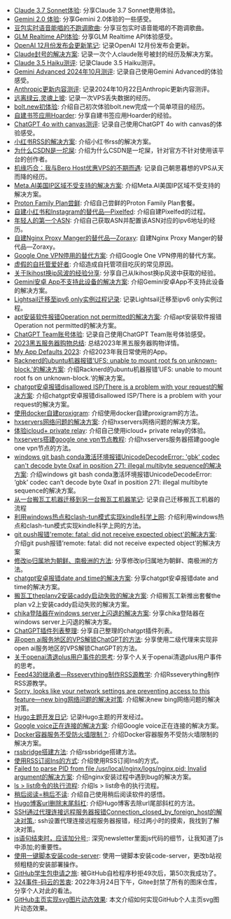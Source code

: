 - [Claude 3.7 Sonnet体验](https://blog.gujiakai.top/2025/02/claude-3-7-sonnet-experience/): 分享Claude 3.7 Sonnet使用体验。
- [Gemini 2.0 体验](https://blog.gujiakai.top/2025/02/gemini-2-0-experience/): 分享Gemini 2.0体验的一些感受。
- [豆包实时语音能唱的不跑调歌曲](https://blog.gujiakai.top/2025/01/doubao-real-time-on-pitch-songs/): 分享豆包实时语音能唱的不跑调歌曲。
- [GLM Realtime API体验](https://blog.gujiakai.top/2025/01/glm-realtime-api-experience/): 分享GLM Realtime API体验感受。
- [OpenAI 12月份发布会更新笔记](https://blog.gujiakai.top/2024/12/notes-about-openai-december-updates/): 记录OpenAI 12月份发布会更新。
- [Claude封号的解决方案](https://blog.gujiakai.top/2024/11/claude-account-suspension-resolution/): 记录一次个人claude账号被封的经历及解决方案。
- [Claude 3.5 Haiku测评](https://blog.gujiakai.top/2024/11/claude-3-5-haiku-review/): 记录Claude 3.5 Haiku测评。
- [Gemini Advanced 2024年10月测评](https://blog.gujiakai.top/2024/11/gemini-advanced-2024-october-review/): 记录自己使用Gemini Advanced的体验感受。
- [Anthropic更新内容测评](https://blog.gujiakai.top/2024/10/anthropic-updates-evaluation/): 记录2024年10月22日Anthropic更新内容测评。
- [远离绿云,灵魂上坡](https://blog.gujiakai.top/2024/10/stay-away-from-greencloud/): 记录一次VPS丢失数据的经历。
- [bolt.new初体验](https://blog.gujiakai.top/2024/10/bolt-new-first-experience/): 介绍自己初次体验bolt.new完成一个简单项目的经历。
- [自建书签应用Hoarder](https://blog.gujiakai.top/2024/10/self-hosted-bookmark-app-hoarder/): 分享自建书签应用Hoarder的经验。
- [ChatGPT 4o with canvas测评](https://blog.gujiakai.top/2024/10/chatgpt-4o-canvas-review/): 记录自己使用ChatGPT 4o with canvas的体验感受。
- [小红书RSS的解决方案](https://blog.gujiakai.top/2024/09/xiaohongshu-rss-tips/): 介绍小红书rss的解决方案。
- [为什么CSDN是一坨屎](https://blog.gujiakai.top/2024/09/why-is-csdn-a-pile-of-shit/): 介绍为什么CSDN是一坨屎，针对官方不针对使用该平台的创作者。
- [机缘巧合：我与Bero Host优惠VPS的不期而遇](https://blog.gujiakai.top/2024/08/unexpected-bero-host-vps-bargain/): 记录自己朝思暮想的VPS从天而降的经历。
- [Meta.AI美国IP区域不受支持的解决方案](https://blog.gujiakai.top/2024/08/meta-ai-us-ip-restriction-solutions/): 介绍Meta.AI美国IP区域不受支持的解决方案。
- [Proton Family Plan尝鲜](https://blog.gujiakai.top/2024/08/proton-family-plan-first-taste/): 介绍自己尝鲜的Proton Family Plan套餐。
- [自建小红书和Instagram的替代品—Pixelfed](https://blog.gujiakai.top/2024/07/build-your-own-xiaohongshu-instagram-alternative-pixelfed/): 介绍自建Pixelfed的过程。
- [年轻人的第一个ASN](https://blog.gujiakai.top/2024/06/the-first-asn-of-young-people/): 介绍自己获取ASN并配置该ASN对应的ipv6地址的经历。
- [自建Nginx Proxy Manger的替代品—Zoraxy](https://blog.gujiakai.top/2024/05/selfhost-zoraxy-an-alternative-to-nginx-proxy-manager/): 自建Nginx Proxy Manger的替代品—Zoraxy。
- [Google One VPN停用的替代方案](https://blog.gujiakai.top/2024/04/alternatives-to-google-one-vpn-shutdown/): 介绍Google One VPN停用的替代方案。
- [虚假的自托管爱好者](https://blog.gujiakai.top/2024/04/fake-selfhost-lover/): 介绍造成自托管项目吃灰的常见原因。
- [关于Ikihost换ip风波的经验分享](https://blog.gujiakai.top/2024/03/experience-sharing-on-ikihost-ip-change-ordeal/): 分享自己从Ikihost换ip风波中获取的经验。
- [Gemini安卓 App不支持此设备的解决方案](https://blog.gujiakai.top/2024/02/solving-gemini-device-compatibility-issues/): 介绍Gemini安卓App不支持此设备的解决方案。
- [Lightsail迁移至ipv6 only实例过程记录](https://blog.gujiakai.top/2024/01/migrating-to-ipv6-only-instance-on-lightsail/): 记录Lightsail迁移至ipv6 only实例过程。
- [apt安装软件报错Operation not permitted的解决方案](https://blog.gujiakai.top/2024/01/fix-apt-install-operation-not-permitted-error/): 介绍apt安装软件报错Operation not permitted的解决方案。
- [ChatGPT Team账号体验](https://blog.gujiakai.top/2024/01/chatgpt-team-experience/): 记录自己使用ChatGPT Team账号体验感受。
- [2023黑五服务器购物总结](https://blog.gujiakai.top/2023/11/summary-of-server-shop-of-2023-bf/): 总结2023年黑五服务器购物详情。
- [My App Defaults 2023](https://blog.gujiakai.top/2023/11/my-app-defaults-2023/): 介绍2023年我日常使用的App。
- [Racknerd的ubuntu机器报错'UFS: unable to mount root fs on unknown-block.'的解决方案](https://blog.gujiakai.top/2023/11/racknerd-ubuntu-ufs-fix/): 介绍Racknerd的ubuntu机器报错’UFS: unable to mount root fs on unknown-block.‘的解决方案。
- [chatgpt安卓报错disallowed ISP/There is a problem with your request的解决方案](https://blog.gujiakai.top/2023/10/chatgpt-android-error-disallowed-isp-solution/): 介绍chatgpt安卓报错disallowed ISP/There is a problem with your request的解决方案。
- [使用docker自建proxigram](https://blog.gujiakai.top/2023/10/use-docker-compose-to-build-proxigram/): 介绍使用docker自建proxigram的方法。
- [hxservers网络问题的解决方案](https://blog.gujiakai.top/2023/10/solving-hxservers-network-issues/): 介绍hxservers网络问题的解决方案。
- [体验icloud+ private relay](https://blog.gujiakai.top/2023/10/experience-icloud-plus-private-relay/): 介绍自己使用icloud+ private relay的体验。
- [hxservers搭建google one vpn节点教程](https://blog.gujiakai.top/2023/10/hxservers-google-one-node-setup-guide/): 介绍hxservers服务器搭建google one vpn节点的方法。
- [windows git bash conda激活环境报错UnicodeDecodeError: 'gbk' codec can't decode byte 0xaf in position 271: illegal multibyte sequence的解决方案](https://blog.gujiakai.top/2023/09/conda-activation-error-unicode-decode-gbk/): 介绍windows git bash conda激活环境报错UnicodeDecodeError: ‘gbk’ codec can’t decode byte 0xaf in position 271: illegal multibyte sequence的解决方案。
- [从一台搬瓦工机器迁移到另一台搬瓦工机器笔记](https://blog.gujiakai.top/2023/09/notes-about-migrating-from-one-bandwagon-host-to-another/): 记录自己迁移搬瓦工机器的流程
- [利用windows热点和clash-tun模式实现kindle科学上网](https://blog.gujiakai.top/2023/09/using-windows-hotspot-and-clash-tun-for-kindle-internet-access/): 介绍利用windows热点和clash-tun模式实现kindle科学上网的方法。
- [git push报错'remote: fatal: did not receive expected object'的解决方案](https://blog.gujiakai.top/2023/09/fix-git-push-fatal-error-did-not-receive-expected-object/): 介绍git push报错’remote: fatal: did not receive expected object’的解决方案
- [修改ip归属地为朝鲜、南极洲的方法](https://blog.gujiakai.top/2023/08/methods-for-setting-ip-to-north-korea-and-antarctica/): 分享修改ip归属地为朝鲜、南极洲的方法。
- [chatgpt安卓报错date and time的解决方案](https://blog.gujiakai.top/2023/08/solving-date-and-time-error-in-chatgpt-android-app/): 分享chatgpt安卓报错date and time的解决方案。
- [搬瓦工theplanv2安装caddy启动失败的解决方案](https://blog.gujiakai.top/2023/06/solving-caddy-failure-on-bandwagonhost-theplanv2/): 介绍搬瓦工新推出套餐the plan v2上安装caddy启动失败的解决方案。
- [chika登陆器在windows server上闪退的解决方案](https://blog.gujiakai.top/2023/06/fix-chika-crash-on-windows-server/): 分享chika登陆器在windows server上闪退的解决方案。
- [ChatGPT插件列表整理](https://blog.gujiakai.top/2023/06/chatgpt-plugins-list/): 分享自己整理的chatgpt插件列表。
- [非open ai服务地区的VPS解锁ChatGPT的方法](https://blog.gujiakai.top/2023/06/unlock-chatgpt-when-vps-been-judged-cn-by-cloudflare/): 分享使用二级代理来实现非open ai服务地区的VPS解锁ChatGPT的方法。
- [关于openai清退plus用户事件的思考](https://blog.gujiakai.top/2023/05/thinking-of-openai-ban-plus-customers-in-527/): 分享个人关于openai清退plus用户事件的思考。
- [Feed43的继承者—Rsseverything制作RSS源教学](https://blog.gujiakai.top/2023/03/create-rss-feed-with-rsseverything-tutorial/): 介绍Rsseverything制作RSS源教学。
- [Sorry, looks like your network settings are preventing access to this feature—new bing网络问题的解决对策](https://blog.gujiakai.top/2023/03/solutions-for-network-error-of-new-bing/): 介绍解决new bing网络问题的解决对策。
- [Hugo主题开发日记](https://blog.gujiakai.top/2023/03/hugo-theme-development-diary/): 记录Hugo主题的开发经过。
- [Google voice正在连接的解决方案](https://blog.gujiakai.top/2023/03/the-solution-of-google-voice-is-connecting/): 介绍Google voice正在连接的解决方案。
- [Docker容器服务不受防火墙限制？](https://blog.gujiakai.top/2023/03/will-docker-container-be-limited-by-firewall/): 介绍Docker容器服务不受防火墙限制的解决方案。
- [rssbridge搭建方法](https://blog.gujiakai.top/2023/02/use-docker-compose-to-build-rssbridge/): 介绍rssbridge搭建方法。
- [使用RSS订阅Ins的方式](https://blog.gujiakai.top/2023/01/use-rss-to-subscribe-instagram/): 介绍使用RSS订阅Ins的方式。
- [Failed to parse PID from file /usr/local/nginx/logs/nginx.pid: Invalid argument的解决方案](https://blog.gujiakai.top/2023/01/a-solution-about-nginx-problem/): 介绍nginx安装过程中遇到bug的解决方案。
- [ls > list命令的执行流程](https://blog.gujiakai.top/2023/01/the-execution-process-ls--list/): 介绍ls > list命令的执行流程。
- [稍后阅读=稍后不读](https://blog.gujiakai.top/2023/01/read-later-equals-to-not-read/): 介绍自己使用稍后阅读软件的感悟。
- [Hugo博客url删除末尾斜杠](https://blog.gujiakai.top/2022/11/hugo-remove-trailing-slash/): 介绍Hugo博客去除url尾部斜杠的方法。
- [SSH通过代理连接远程服务器报错Connection_closed_by_foreign_host的解决对策.](https://blog.gujiakai.top/2022/10/ssh-connect-by-proxy-error-connection-closed-by-foreign-host-solution/): ssh设置代理连接远程服务器报错，经过两小时的摸索，我找到了解决对策。
- [js语句结束时，应该加分号;](https://blog.gujiakai.top/2022/09/you-should-add-a-semicolon-when-a-statement-end-in-js/): 深究newsletter里面js代码的细节，让我知道了js中添加;的重要性。
- [使用一键脚本安装code-server](https://blog.gujiakai.top/2022/08/use-script-to-install-code-server/): 使用一键脚本安装code-server，更改b站视频粗糙的安装部署操作。
- [GitHub学生包申请之旅](https://blog.gujiakai.top/2022/06/github-education-developer-kit-application-journey/): 被GitHub自检程序秒拒49次后，第50次我成功了。
- [324事件-码云的苦衷](https://blog.gujiakai.top/2022/03/324-gitee-affair/): 2022年3月24日下午，Gitee封禁了所有的图床仓库，分享个人对此的看法。
- [GitHub主页实现svg图片动态效果](https://blog.gujiakai.top/2022/03/github-svg/): 本文介绍如何实现GitHub个人主页svg图片动态效果。
